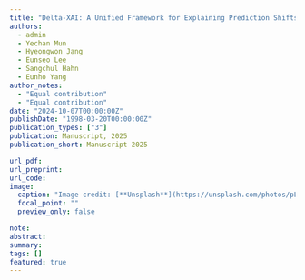 ```yaml
---
title: "Delta-XAI: A Unified Framework for Explaining Prediction Shifts in Online Time Series"
authors:
  - admin
  - Yechan Mun
  - Hyeongwon Jang
  - Eunseo Lee
  - Sangchul Hahn
  - Eunho Yang
author_notes:
  - "Equal contribution"
  - "Equal contribution"
date: "2024-10-07T00:00:00Z"
publishDate: "1998-03-20T00:00:00Z"
publication_types: ["3"]
publication: Manuscript, 2025
publication_short: Manuscript 2025

url_pdf:
url_preprint:
url_code:
image:
  caption: "Image credit: [**Unsplash**](https://unsplash.com/photos/pLCdAaMFLTE)"
  focal_point: ""
  preview_only: false

note:
abstract:
summary:
tags: []
featured: true
---
```

